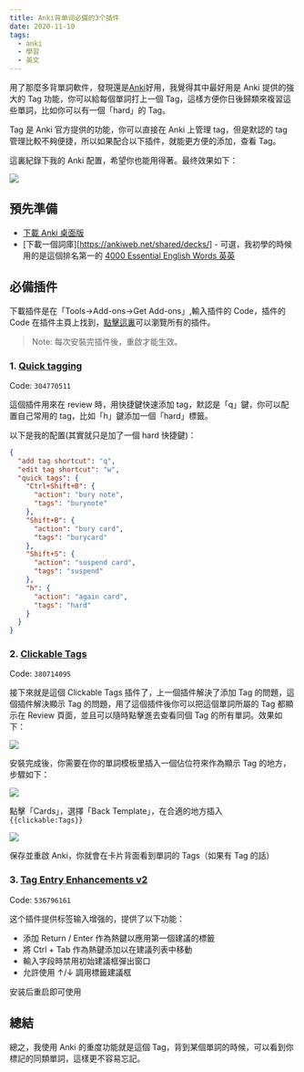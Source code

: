 ```yaml
---
title: Anki背单词必備的3个插件
date: 2020-11-10
tags:
  - anki
  - 學習
  - 英文
---
```


用了那麼多背單詞軟件，發現還是[Anki](https://ankiweb.net/)好用，我覺得其中最好用是 Anki 提供的強大的 Tag 功能，你可以給每個單詞打上一個 Tag，這樣方便你日後歸類來複習這些單詞，比如你可以有一個「hard」的 Tag。

Tag 是 Anki 官方提供的功能，你可以直接在 Anki 上管理 tag，但是默認的 tag 管理比較不夠便捷，所以如果配合以下插件，就能更方便的添加，查看 Tag。

這裏紀錄下我的 Anki 配置，希望你也能用得著。最终效果如下：

![](https://i.imgur.com/WF5posJ.png)

## 預先準備

- [下載 Anki 桌面版](https://apps.ankiweb.net/)
- [下載一個詞庫][https://ankiweb.net/shared/decks/] - 可選，我初學的時候用的是這個排名第一的 [4000 Essential English Words 英英](https://ankiweb.net/shared/info/1104981491)

## 必備插件

下載插件是在「Tools->Add-ons->Get Add-ons」,輸入插件的 Code，插件的 Code 在插件主頁上找到，[點擊這裏](https://ankiweb.net/shared/addons/2.1)可以瀏覽所有的插件。

> Note: 每次安裝完插件後，重啟才能生效。

### 1. [Quick tagging](https://ankiweb.net/shared/info/304770511)

Code: `304770511`

這個插件用來在 review 時，用快捷鍵快速添加 tag，默認是「q」鍵，你可以配置自己常用的 tag，比如「h」鍵添加一個「hard」標籤。

以下是我的配置(其實就只是加了一個 hard 快捷鍵)：

```json
{
  "add tag shortcut": "q",
  "edit tag shortcut": "w",
  "quick tags": {
    "Ctrl+Shift+B": {
      "action": "bury note",
      "tags": "burynote"
    },
    "Shift+B": {
      "action": "bury card",
      "tags": "burycard"
    },
    "Shift+S": {
      "action": "suspend card",
      "tags": "suspend"
    },
    "h": {
      "action": "again card",
      "tags": "hard"
    }
  }
}
```

### 2. [Clickable Tags ](https://ankiweb.net/shared/info/380714095)

Code: `380714095`

接下來就是這個 Clickable Tags 插件了，上一個插件解決了添加 Tag 的問題，這個插件解決顯示 Tag 的問題，用了這個插件後你可以把這個單詞所屬的 Tag 都顯示在 Review 頁面，並且可以隨時點擊進去查看同個 Tag 的所有單詞。效果如下：

![](https://raw.githubusercontent.com/luoliyan/anki-misc/master/screenshots/clickable-tags.png)

安裝完成後，你需要在你的單詞模板里插入一個佔位符來作為顯示 Tag 的地方，步驟如下：

![](https://i.imgur.com/2i6eVt4.png)

點擊「Cards」，選擇「Back Template」，在合適的地方插入 `{{clickable:Tags}}`

![](https://i.imgur.com/xVZHyjW.png)

保存並重啟 Anki，你就會在卡片背面看到單詞的 Tags（如果有 Tag 的話）

### 3. [Tag Entry Enhancements v2](https://ankiweb.net/shared/info/536796161)

Code: `536796161`

这个插件提供标签输入增强的，提供了以下功能：

- 添加 Return / Enter 作為熱鍵以應用第一個建議的標籤
- 將 Ctrl + Tab 作為熱鍵添加以在建議列表中移動
- 輸入字段時禁用初始建議框彈出窗口
- 允許使用 ↑/↓ 調用標籤建議框

安装后重启即可使用

## 總結

總之，我使用 Anki 的重度功能就是這個 Tag，背到某個單詞的時候，可以看到你標記的同類單詞，這樣更不容易忘記。
